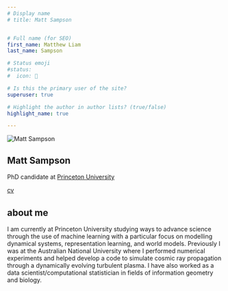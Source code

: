 ```yaml
---
# Display name
# title: Matt Sampson


# Full name (for SEO)
first_name: Matthew Liam
last_name: Sampson

# Status emoji
#status:
#  icon: 󰆧

# Is this the primary user of the site?
superuser: true

# Highlight the author in author lists? (true/false)
highlight_name: true

---
```

<img src="/img/matt_pp.png" alt="Matt Sampson" class="profile-photo" />
<h2 class="profile-name">Matt Sampson</h2>
<p class="profile-role">
  PhD candidate at
  <a href="https://web.astro.princeton.edu/people/matthew-sampson" class="profile-link">
    Princeton University
  </a>
</p>

<div class="social-links">
  <a href="mailto:matt.sampson@princeton.edu" class="social-icon"><i class="fas fa-envelope"></i></a>
  <a href="https://github.com/SampsonML" class="social-icon"><i class="fab fa-github"></i></a>
  <a href="https://scholar.google.com/citations?user=kc8P55cAAAAJ" class="social-icon"><i class="fas fa-graduation-cap"></i></a>
  <a href="https://orcid.org/0000-0001-5748-5393" class="social-icon"><i class="fab fa-orcid"></i></a>
  <a href="https://www.linkedin.com/in/matt-sampson-b56b8113b/" class="social-icon"><i class="fab fa-linkedin"></i></a>
  <a href="/uploads/sampsonCV_2025_academic.pdf" class="social-icon"  target="_blank" >cv</a>
</div>




<h2 style="margin-top: 2rem;">about me</h2>
<p>
I am currently at Princeton University studying ways to advance science through the use of machine learning with a particular focus on modelling dynamical systems, representation learning, and world models. Previously I was at the Australian National University where I performed numerical experiments and helped develop a code to simulate cosmic ray propagation through a dynamically evolving turbulent plasma. I have also worked as a data scientist/computational statistician in fields of information geometry and biology.
</p>


























































